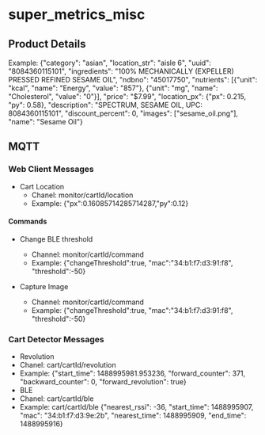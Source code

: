 # super_metrics_misc

## Product Details

Example: {"category": "asian", "location_str": "aisle 6", "uuid": "8084360115101", "ingredients": "100% MECHANICALLY (EXPELLER) PRESSED REFINED SESAME OIL", "ndbno": "45017750", "nutrients": [{"unit": "kcal", "name": "Energy", "value": "857"}, {"unit": "mg", "name": "Cholesterol", "value": "0"}], "price": "$7.99", "location_px": {"px": 0.215, "py": 0.58}, "description": "SPECTRUM, SESAME OIL, UPC: 8084360115101", "discount_percent": 0, "images": ["sesame_oil.png"], "name": "Sesame Oil"}

## MQTT

### Web Client Messages

* Cart Location
  * Chanel: monitor/cartId/location
  * Example: {"px":0.16085714285714287,"py":0.12}

#### Commands

* Change BLE threshold
  * Channel: monitor/cartId/command
  * Example: {"changeThreshold":true, "mac":"34:b1:f7:d3:91:f8", "threshold":-50}

* Capture Image
  * Channel: monitor/cartId/command
  * Example: {"changeThreshold":true, "mac":"34:b1:f7:d3:91:f8", "threshold":-50}

### Cart Detector Messages

* Revolution
 * Chanel: cart/cartId/revolution
 * Example: {"start_time": 1488995981.953236, "forward_counter": 371, "backward_counter": 0, "forward_revolution": true}  
* BLE
 * Chanel: cart/cartId/ble
 * Example: cart/cartId/ble {"nearest_rssi": -36, "start_time": 1488995907, "mac": "34:b1:f7:d3:9e:2b", "nearest_time": 1488995909, "end_time": 1488995916}
